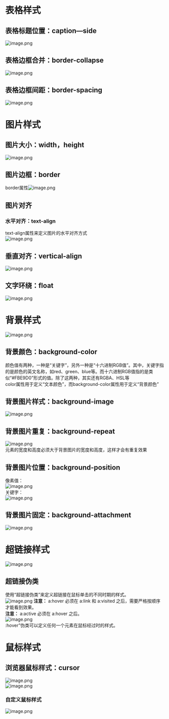 <a name="vMy5C"></a>
# 表格样式
<a name="sI1Ga"></a>
## 表格标题位置：caption—side
![image.png](https://cdn.nlark.com/yuque/0/2021/png/12952106/1627802526314-6a251301-c2fd-494d-a304-ee7989477587.png#clientId=uc45bde0d-8d5d-4&from=paste&height=93&id=u0152f432&margin=%5Bobject%20Object%5D&name=image.png&originHeight=185&originWidth=1424&originalType=binary&ratio=1&size=58875&status=done&style=none&taskId=uddce91f1-f0f9-4f2e-96d6-9f4d2852e24&width=712)
<a name="rivE7"></a>
## 表格边框合并：border-collapse
![image.png](https://cdn.nlark.com/yuque/0/2021/png/12952106/1627803045184-869140af-a911-426d-b8aa-f6ff70066a68.png#clientId=uc45bde0d-8d5d-4&from=paste&height=91&id=udde47afd&margin=%5Bobject%20Object%5D&name=image.png&originHeight=181&originWidth=1209&originalType=binary&ratio=1&size=62656&status=done&style=none&taskId=ue47fb4e1-50e3-4011-93c3-2d418d1165b&width=604.5)
<a name="Ec1WY"></a>
## 表格边框间距：border-spacing
![image.png](https://cdn.nlark.com/yuque/0/2021/png/12952106/1627803172599-3f032f05-3c38-4264-9b8d-2acd34565e55.png#clientId=uc45bde0d-8d5d-4&from=paste&height=30&id=u41fee5bd&margin=%5Bobject%20Object%5D&name=image.png&originHeight=60&originWidth=400&originalType=binary&ratio=1&size=5791&status=done&style=none&taskId=u2352bc5b-35a4-43d8-8c3e-237b7b4849a&width=200)
<a name="MYP9f"></a>
# 图片样式
<a name="ZFrdW"></a>
## 图片大小：width，height
![image.png](https://cdn.nlark.com/yuque/0/2021/png/12952106/1627803521494-f168231a-ef82-40b4-ac24-7a8f48986cc6.png#clientId=uc45bde0d-8d5d-4&from=paste&height=54&id=ude6ba18b&margin=%5Bobject%20Object%5D&name=image.png&originHeight=107&originWidth=243&originalType=binary&ratio=1&size=7666&status=done&style=none&taskId=u8362d2f6-86cf-4379-9d8e-4c62b97fb42&width=121.5)
<a name="JbByX"></a>
## 图片边框：border
border属性![image.png](https://cdn.nlark.com/yuque/0/2021/png/12952106/1627803587456-1fc57fcc-6142-489a-9a35-1b49b6d5d863.png#clientId=uc45bde0d-8d5d-4&from=paste&height=30&id=u967c2c86&margin=%5Bobject%20Object%5D&name=image.png&originHeight=60&originWidth=372&originalType=binary&ratio=1&size=4091&status=done&style=none&taskId=ued4517f3-1307-4e92-be48-cdd4ad9e608&width=186)
<a name="Tn9Kh"></a>
## 图片对齐
<a name="izOeZ"></a>
### 水平对齐：text-align
text-align属性来定义图片的水平对齐方式<br />![image.png](https://cdn.nlark.com/yuque/0/2021/png/12952106/1627803773795-f54fe103-3f2f-494a-aebd-2e621d048b01.png#clientId=uc45bde0d-8d5d-4&from=paste&height=118&id=ueaa4f735&margin=%5Bobject%20Object%5D&name=image.png&originHeight=236&originWidth=1302&originalType=binary&ratio=1&size=62202&status=done&style=none&taskId=udc230af4-4330-4de9-adb1-97f11442a4c&width=651)
<a name="hrXan"></a>
## 垂直对齐：vertical-align
![image.png](https://cdn.nlark.com/yuque/0/2021/png/12952106/1627804024611-9e99b4b0-22f6-4126-8289-8962c581cd49.png#clientId=uc45bde0d-8d5d-4&from=paste&height=163&id=u9d60bff6&margin=%5Bobject%20Object%5D&name=image.png&originHeight=325&originWidth=1618&originalType=binary&ratio=1&size=85428&status=done&style=none&taskId=u00b03be8-1814-4c75-ae89-23f4f4dfc54&width=809)
<a name="qWuhj"></a>
## 文字环绕：float
![image.png](https://cdn.nlark.com/yuque/0/2021/png/12952106/1627804234893-69e24a4f-076f-4cc1-88f6-6085fffe2fc2.png#clientId=uc45bde0d-8d5d-4&from=paste&height=89&id=u67a5b353&margin=%5Bobject%20Object%5D&name=image.png&originHeight=178&originWidth=1378&originalType=binary&ratio=1&size=50712&status=done&style=none&taskId=u03a837c1-c0cd-4a05-8d91-f96873900b5&width=689)
<a name="GISjv"></a>
# 背景样式
![image.png](https://cdn.nlark.com/yuque/0/2021/png/12952106/1627804420855-bcf2d498-2ea7-44fe-9809-1516c4cde7eb.png#clientId=uc45bde0d-8d5d-4&from=paste&height=154&id=uf3c53863&margin=%5Bobject%20Object%5D&name=image.png&originHeight=307&originWidth=1266&originalType=binary&ratio=1&size=150227&status=done&style=none&taskId=u9680e398-1f3b-41f6-9df4-f5d94e840cd&width=633)
<a name="bVFBY"></a>
## 背景颜色：background-color
颜色值有两种，一种是“关键字”，另外一种是“十六进制RGB值”。其中，关键字指的是颜色的英文名称，如red、green、blue等。而十六进制RGB值指的是类似“#FBE9D0”形式的值。除了这两种，其实还有RGBA、HSL等<br />color属性用于定义“文本颜色”，而background-color属性用于定义“背景颜色”
<a name="oKNb2"></a>
## 背景图片样式：background-image
![image.png](https://cdn.nlark.com/yuque/0/2021/png/12952106/1627804519008-8664cab9-f16b-4b17-9275-61bf0052a359.png#clientId=uc45bde0d-8d5d-4&from=paste&height=29&id=ue61fd4d6&margin=%5Bobject%20Object%5D&name=image.png&originHeight=57&originWidth=574&originalType=binary&ratio=1&size=7604&status=done&style=none&taskId=ua7e29464-9e09-473a-bb42-e4616a0e854&width=287)
<a name="xeFED"></a>
## 背景图片重复：background-repeat
![image.png](https://cdn.nlark.com/yuque/0/2021/png/12952106/1627804629575-000515ae-c6f2-4c6a-80ab-b1608af91637.png#clientId=uc45bde0d-8d5d-4&from=paste&height=156&id=u1bb52954&margin=%5Bobject%20Object%5D&name=image.png&originHeight=311&originWidth=1295&originalType=binary&ratio=1&size=128024&status=done&style=none&taskId=uac5c679b-e917-4387-96e0-a8e1ae20959&width=647.5)<br />元素的宽度和高度必须大于背景图片的宽度和高度，这样才会有重复效果
<a name="LJQqx"></a>
## 背景图片位置：background-position
像素值：<br />![image.png](https://cdn.nlark.com/yuque/0/2021/png/12952106/1627806780758-5df048fb-386a-467a-893f-b8d48d884bfe.png#clientId=uc45bde0d-8d5d-4&from=paste&height=27&id=ufe78df19&margin=%5Bobject%20Object%5D&name=image.png&originHeight=54&originWidth=668&originalType=binary&ratio=1&size=8141&status=done&style=none&taskId=uc1808746-477c-4120-a752-6e13adf2a63&width=334)<br />关键字：<br />![image.png](https://cdn.nlark.com/yuque/0/2021/png/12952106/1627806720559-166163c4-cafc-4ff4-aecd-81c245e4fabb.png#clientId=uc45bde0d-8d5d-4&from=paste&height=317&id=u3c29a9e3&margin=%5Bobject%20Object%5D&name=image.png&originHeight=634&originWidth=1281&originalType=binary&ratio=1&size=167658&status=done&style=none&taskId=u07a2c7ac-7bd7-40ec-80f5-77b5f7beac7&width=640.5)
<a name="zZkJz"></a>
## 背景图片固定：background-attachment
![image.png](https://cdn.nlark.com/yuque/0/2021/png/12952106/1627806997472-59a91f4a-c4b0-4fa1-8ae5-b9e5364295d5.png#clientId=uc45bde0d-8d5d-4&from=paste&height=92&id=u5456c837&margin=%5Bobject%20Object%5D&name=image.png&originHeight=184&originWidth=1333&originalType=binary&ratio=1&size=60646&status=done&style=none&taskId=u12abb857-3477-43f7-9172-46ed8f375b3&width=666.5)
<a name="K2SMq"></a>
# 超链接样式
![image.png](https://cdn.nlark.com/yuque/0/2021/png/12952106/1627807413516-ed804766-f39c-4243-98ff-17767cf2b57b.png#clientId=uc45bde0d-8d5d-4&from=paste&height=174&id=ub30c2bdd&margin=%5Bobject%20Object%5D&name=image.png&originHeight=348&originWidth=611&originalType=binary&ratio=1&size=48906&status=done&style=none&taskId=ud22d24d2-05db-4f76-ba9b-49e7accb360&width=305.5)
<a name="Q7Dzu"></a>
## 超链接伪类
使用“超链接伪类”来定义超链接在鼠标单击的不同时期的样式。<br />![image.png](https://cdn.nlark.com/yuque/0/2021/png/12952106/1627807691888-3d80b333-9303-432c-a377-e45544c12856.png#clientId=uc45bde0d-8d5d-4&from=paste&height=96&id=uabfda6f3&margin=%5Bobject%20Object%5D&name=image.png&originHeight=192&originWidth=218&originalType=binary&ratio=1&size=9228&status=done&style=none&taskId=u1f706284-4b9b-4fca-984e-9646ed0a8e5&width=109) **注意：** a:hover 必须在 a:link 和 a:visited 之后，需要严格按顺序才能看到效果。<br />**注意：** a:active 必须在 a:hover 之后。<br />![image.png](https://cdn.nlark.com/yuque/0/2021/png/12952106/1627807541855-826d5d95-ea48-41db-b401-515393677879.png#clientId=uc45bde0d-8d5d-4&from=paste&height=161&id=u4d8b2326&margin=%5Bobject%20Object%5D&name=image.png&originHeight=321&originWidth=1360&originalType=binary&ratio=1&size=132751&status=done&style=none&taskId=u83a88e2f-7cf9-4bdd-a350-2535eeebfed&width=680)<br />:hover”伪类可以定义任何一个元素在鼠标经过时的样式。
<a name="dBDGO"></a>
# 鼠标样式
<a name="MIrP0"></a>
## 浏览器鼠标样式：cursor
![image.png](https://cdn.nlark.com/yuque/0/2021/png/12952106/1627812891453-d179e438-0e47-45bf-b0be-5ce3874ffb43.png#clientId=uc45bde0d-8d5d-4&from=paste&height=35&id=ub8b4ef90&margin=%5Bobject%20Object%5D&name=image.png&originHeight=70&originWidth=309&originalType=binary&ratio=1&size=3486&status=done&style=none&taskId=ueb9ffaaa-473d-46ca-991d-c115fe5715d&width=154.5)<br />![image.png](https://cdn.nlark.com/yuque/0/2021/png/12952106/1627812769612-8f131df0-34b5-434b-bb43-437d0d44b7ba.png#clientId=uc45bde0d-8d5d-4&from=paste&height=256&id=uca7d983f&margin=%5Bobject%20Object%5D&name=image.png&originHeight=830&originWidth=1402&originalType=binary&ratio=1&size=189058&status=done&style=none&taskId=u531c0f92-7fcc-493f-ab95-f700361ef07&width=432)
<a name="UP3DM"></a>
### 自定义鼠标样式
![image.png](https://cdn.nlark.com/yuque/0/2021/png/12952106/1627813098282-cf9f89cb-acef-4503-9204-9ee37fc2e452.png#clientId=uc45bde0d-8d5d-4&from=paste&height=24&id=u31bbef89&margin=%5Bobject%20Object%5D&name=image.png&originHeight=48&originWidth=502&originalType=binary&ratio=1&size=6610&status=done&style=none&taskId=u6a1c1086-e42c-4075-be6b-d8c994977c8&width=251)
